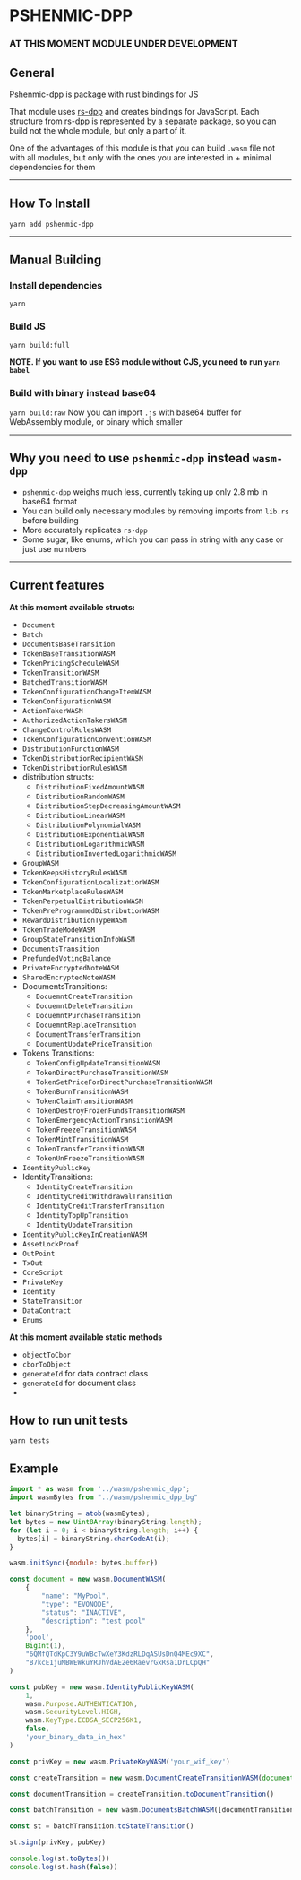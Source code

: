 # PSHENMIC-DPP
### **AT THIS MOMENT MODULE UNDER DEVELOPMENT**

## General
Pshenmic-dpp is package with rust bindings for JS 

That module uses [rs-dpp](https://github.com/dashpay/platform) and creates bindings for JavaScript.
Each structure from rs-dpp is represented by a separate package, so you can build not the whole module, but only a part of it.

One of the advantages of this module is that you can build `.wasm` file not with all modules, but only with the ones you are interested in + minimal dependencies for them
___
## How To Install
`yarn add pshenmic-dpp`
___
## Manual Building
### Install dependencies
`yarn`

### Build JS
`yarn build:full`

**NOTE. If you want to use ES6 module without CJS, you need to run `yarn babel`**

### Build with binary instead base64
`yarn build:raw`
Now you can import `.js` with base64 buffer for WebAssembly module, or binary which smaller
___
## Why you need to use `pshenmic-dpp` instead `wasm-dpp`

- `pshenmic-dpp` weighs much less, currently taking up only 2.8 mb in base64 format
- You can build only necessary modules by removing imports from `lib.rs` before building
- More accurately replicates `rs-dpp`
- Some sugar, like enums, which you can pass in string with any case or just use numbers
___

## Current features

**At this moment available structs:**
- `Document`
- `Batch`
- `DocumentsBaseTransition`
- `TokenBaseTransitionWASM`
- `TokenPricingScheduleWASM`
- `TokenTransitionWASM`
- `BatchedTransitionWASM`
- `TokenConfigurationChangeItemWASM`
- `TokenConfigurationWASM`
- `ActionTakerWASM`
- `AuthorizedActionTakersWASM`
- `ChangeControlRulesWASM`
- `TokenConfigurationConventionWASM`
- `DistributionFunctionWASM`
- `TokenDistributionRecipientWASM`
- `TokenDistributionRulesWASM`
- distribution structs:
  - `DistributionFixedAmountWASM`
  - `DistributionRandomWASM`
  - `DistributionStepDecreasingAmountWASM`
  - `DistributionLinearWASM`
  - `DistributionPolynomialWASM`
  - `DistributionExponentialWASM`
  - `DistributionLogarithmicWASM`
  - `DistributionInvertedLogarithmicWASM`
- `GroupWASM`
- `TokenKeepsHistoryRulesWASM`
- `TokenConfigurationLocalizationWASM`
- `TokenMarketplaceRulesWASM`
- `TokenPerpetualDistributionWASM`
- `TokenPreProgrammedDistributionWASM`
- `RewardDistributionTypeWASM`
- `TokenTradeModeWASM`
- `GroupStateTransitionInfoWASM`
- `DocumentsTransition`
- `PrefundedVotingBalance`
- `PrivateEncryptedNoteWASM`
- `SharedEncryptedNoteWASM`
- DocumentsTransitions:
  - `DocuemntCreateTransition`
  - `DocuemntDeleteTransition`
  - `DocuemntPurchaseTransition`
  - `DocuemntReplaceTransition`
  - `DocumentTransferTransition`
  - `DocumentUpdatePriceTransition`
- Tokens Transitions:
  - `TokenConfigUpdateTransitionWASM`
  - `TokenDirectPurchaseTransitionWASM`
  - `TokenSetPriceForDirectPurchaseTransitionWASM`
  - `TokenBurnTransitionWASM`
  - `TokenClaimTransitionWASM`
  - `TokenDestroyFrozenFundsTransitionWASM`
  - `TokenEmergencyActionTransitionWASM`
  - `TokenFreezeTransitionWASM`
  - `TokenMintTransitionWASM`
  - `TokenTransferTransitionWASM`
  - `TokenUnFreezeTransitionWASM`
- `IdentityPublicKey`
- IdentityTransitions:
  - `IdentityCreateTransition`
  - `IdentityCreditWithdrawalTransition`
  - `IdentityCreditTransferTransition`
  - `IdentityTopUpTransition`
  - `IdentityUpdateTransition`
- `IdentityPublicKeyInCreationWASM`
- `AssetLockProof`
- `OutPoint`
- `TxOut`
- `CoreScript`
- `PrivateKey`
- `Identity`
- `StateTransition`
- `DataContract`
- `Enums`

**At this moment available static methods**
- `objectToCbor`
- `cborToObject`
- `generateId` for data contract class
- `generateId` for document class
- 

## How to run unit tests
```
yarn tests
```

## Example

```js
import * as wasm from '../wasm/pshenmic_dpp';
import wasmBytes from "../wasm/pshenmic_dpp_bg"

let binaryString = atob(wasmBytes);
let bytes = new Uint8Array(binaryString.length);
for (let i = 0; i < binaryString.length; i++) {
  bytes[i] = binaryString.charCodeAt(i);
}

wasm.initSync({module: bytes.buffer})

const document = new wasm.DocumentWASM(
    {
        "name": "MyPool",
        "type": "EVONODE",
        "status": "INACTIVE",
        "description": "test pool"
    },
    'pool',
    BigInt(1),
    "6QMfQTdKpC3Y9uWBcTwXeY3KdzRLDqASUsDnQ4MEc9XC",
    "B7kcE1juMBWEWkuYRJhVdAE2e6RaevrGxRsa1DrLCpQH"
)

const pubKey = new wasm.IdentityPublicKeyWASM(
    1,
    wasm.Purpose.AUTHENTICATION,
    wasm.SecurityLevel.HIGH,
    wasm.KeyType.ECDSA_SECP256K1,
    false,
    'your_binary_data_in_hex'
)

const privKey = new wasm.PrivateKeyWASM('your_wif_key')

const createTransition = new wasm.DocumentCreateTransitionWASM(document, BigInt(1), 'preorder')

const documentTransition = createTransition.toDocumentTransition()

const batchTransition = new wasm.DocumentsBatchWASM([documentTransition, documentTransition], Array.from(documentInstance.getOwnerId()), 1)

const st = batchTransition.toStateTransition()

st.sign(privKey, pubKey)

console.log(st.toBytes())
console.log(st.hash(false))
```

